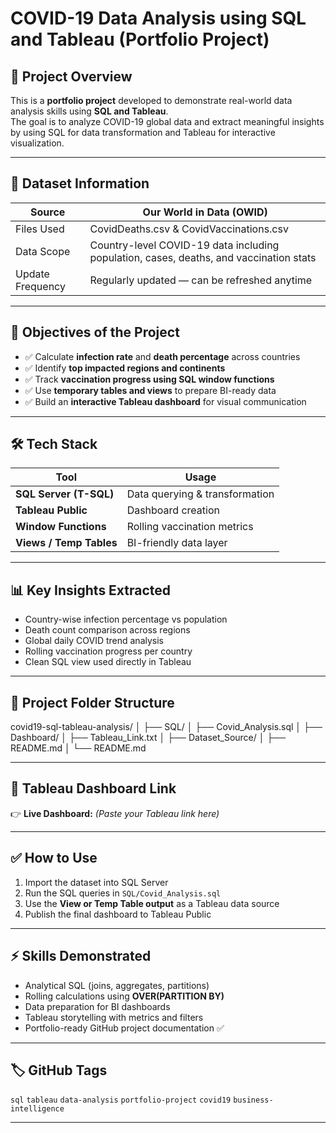 # COVID-19 Data Analysis using SQL and Tableau (Portfolio Project)

## 📌 Project Overview  
This is a **portfolio project** developed to demonstrate real-world data analysis skills using **SQL and Tableau**.  
The goal is to analyze COVID-19 global data and extract meaningful insights by using SQL for data transformation and Tableau for interactive visualization.

---

## 📂 Dataset Information

| Source | Our World in Data (OWID) |
|--------|--------------------------|
| Files Used | CovidDeaths.csv & CovidVaccinations.csv |
| Data Scope | Country-level COVID-19 data including population, cases, deaths, and vaccination stats |
| Update Frequency | Regularly updated — can be refreshed anytime |

---

## 🎯 Objectives of the Project

- ✅ Calculate **infection rate** and **death percentage** across countries  
- ✅ Identify **top impacted regions and continents**  
- ✅ Track **vaccination progress using SQL window functions**  
- ✅ Use **temporary tables and views** to prepare BI-ready data  
- ✅ Build an **interactive Tableau dashboard** for visual communication

---

## 🛠 Tech Stack

| Tool | Usage |
|------|------|
| **SQL Server (T-SQL)** | Data querying & transformation |
| **Tableau Public** | Dashboard creation |
| **Window Functions** | Rolling vaccination metrics |
| **Views / Temp Tables** | BI-friendly data layer |

---

## 📊 Key Insights Extracted

- Country-wise infection percentage vs population  
- Death count comparison across regions  
- Global daily COVID trend analysis  
- Rolling vaccination progress per country  
- Clean SQL view used directly in Tableau  

---

## 🚀 Project Folder Structure

covid19-sql-tableau-analysis/
│
├── SQL/
│ ├── Covid_Analysis.sql
│
├── Dashboard/
│ ├── Tableau_Link.txt
│
├── Dataset_Source/
│ ├── README.md
│
└── README.md


---

## 🔗 Tableau Dashboard Link  
👉 **Live Dashboard:** *(Paste your Tableau link here)*

---

## ✅ How to Use

1. Import the dataset into SQL Server  
2. Run the SQL queries in `SQL/Covid_Analysis.sql`  
3. Use the **View or Temp Table output** as a Tableau data source  
4. Publish the final dashboard to Tableau Public  

---

## ⚡ Skills Demonstrated

- Analytical SQL (joins, aggregates, partitions)
- Rolling calculations using **OVER(PARTITION BY)**
- Data preparation for BI dashboards
- Tableau storytelling with metrics and filters  
- Portfolio-ready GitHub project documentation ✅

---

## 🏷 GitHub Tags  
`sql` `tableau` `data-analysis` `portfolio-project` `covid19` `business-intelligence`

---
